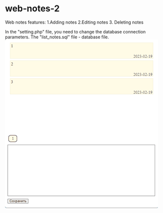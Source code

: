 # web-notes-2
Web notes features:
1.Adding notes
2.Editing notes
3. Deleting notes

In the "setting.php" file, you need to change the database connection parameters.
The "list_notes.sql" file - database file.
![](web-notes.gif)
